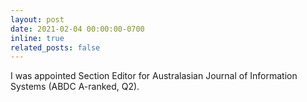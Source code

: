 ```yaml
---
layout: post
date: 2021-02-04 00:00:00-0700
inline: true
related_posts: false
---
```


I was appointed Section Editor for Australasian Journal of Information Systems (ABDC A-ranked, Q2).
